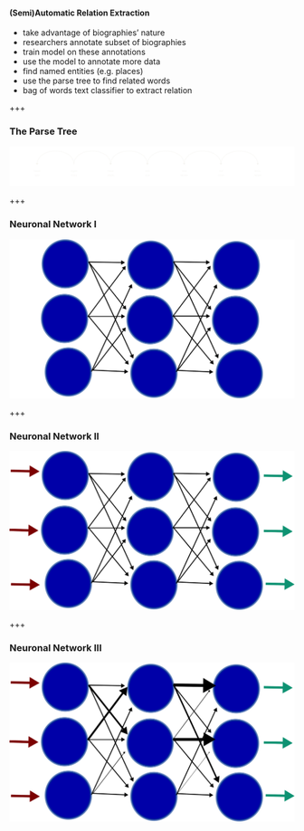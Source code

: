 #### (Semi)Automatic Relation Extraction

* take advantage of biographies’ nature<!-- .element: class="fragment" -->
* researchers annotate subset of biographies<!-- .element: class="fragment" -->
* train model on these annotations<!-- .element: class="fragment" -->
* use the model to annotate more data<!-- .element: class="fragment" -->
* find named entities (e.g. places)<!-- .element: class="fragment" -->
* use the parse tree to find related words<!-- .element: class="fragment" -->
* bag of words text classifier to extract relation<!-- .element: class="fragment" -->

+++

### The Parse Tree

![Parse tree](images/displacy.svg)

+++

### Neuronal Network I

![Neuronal Network I](images/neuronal_net_v3_step1.svg)

+++

### Neuronal Network II

![Neuronal Network II](images/neuronal_net_v3_step2.svg)

+++

### Neuronal Network III

![Neuronal Network II](images/neuronal_net_v3_step3.svg)
